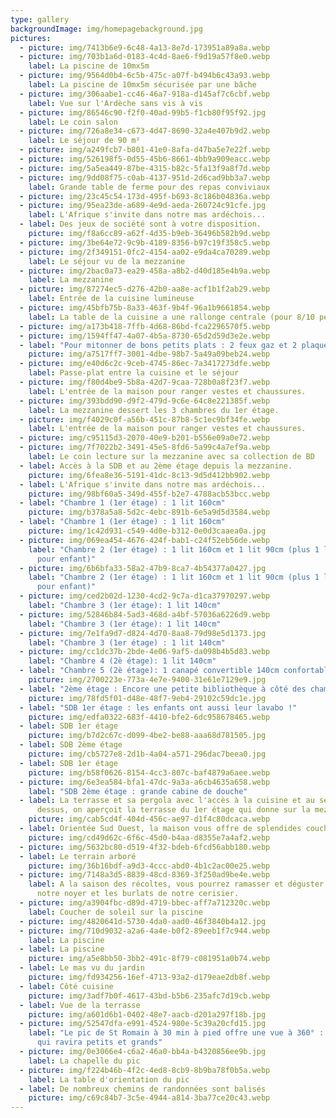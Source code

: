 ```yaml
---
type: gallery
backgroundImage: img/homepagebackground.jpg
pictures:
  - picture: img/7413b6e9-6c48-4a13-8e7d-173951a89a8a.webp
  - picture: img/703b1a6d-0183-4c4d-8ae6-f9d19a57f8e0.webp
    label: La piscine de 10mx5m
  - picture: img/9564d0b4-6c5b-475c-a07f-b494b6c43a93.webp
    label: La piscine de 10mx5m sécurisée par une bâche
  - picture: img/306aabe1-cc46-46a7-918a-d145af7c6cbf.webp
    label: Vue sur l'Ardèche sans vis à vis
  - picture: img/86546c90-f2f0-40ad-99b5-f1cb80f95f92.jpg
    label: Le coin salon
  - picture: img/726a8e34-c673-4d47-8690-32a4e407b9d2.webp
    label: Le séjour de 90 m²
  - picture: img/a249fcb7-b801-41e0-8afa-d47ba5e7e22f.webp
  - picture: img/526198f5-0d55-45b6-8661-4bb9a909eacc.webp
  - picture: img/5a5ea449-87be-4315-b82c-5fa13f9a8f7d.webp
  - picture: img/9dd08f75-c0ab-4137-951d-2d6cad9bb3a7.webp
    label: Grande table de ferme pour des repas conviviaux
  - picture: img/23c45c54-173d-495f-b693-8c186b04836a.webp
  - picture: img/95ea23de-a689-4e9d-aeda-260724c91cfe.jpg
    label: L'Afrique s'invite dans notre mas ardéchois...
  - label: Des jeux de société sont à votre disposition.
    picture: img/f8a6cc89-a62f-4d35-b9eb-36496b582b9d.webp
  - picture: img/3be64e72-9c9b-4189-8356-b97c19f358c5.webp
  - picture: img/2f349151-0fc2-4154-aa02-e9da4ca70289.webp
    label: Le séjour vu de la mezzanine
  - picture: img/2bac0a73-ea29-458a-a8b2-d40d185e4b9a.webp
    label: La mezzanine
  - picture: img/87274ec5-d276-42b0-aa8e-acf1b1f2ab29.webp
    label: Entrée de la cuisine lumineuse
  - picture: img/45bfb75b-8a33-463f-9b4f-96a1b9661854.webp
    label: La table de la cuisine a une rallonge centrale (pour 8/10 personnes)
  - picture: img/a173b418-7ffb-4d68-86bd-fca2296570f5.webp
  - picture: img/1594ff47-4a07-4b5a-8730-65d2d59d3e2e.webp
  - label: "Pour mitonner de bons petits plats : 2 feux gaz et 2 plaques à induction"
    picture: img/a7517ff7-3001-4dbe-98b7-5a49a09beb24.webp
  - picture: img/e40d6c2c-9ceb-4745-86ec-7a3417273dfe.webp
    label: Passe-plat entre la cuisine et le séjour
  - picture: img/f80d4be9-5b8a-42d7-9caa-728b0a8f23f7.webp
    label: L'entrée de la maison pour ranger vestes et chaussures.
  - picture: img/393bdd90-d9f2-479d-9c6e-64c8e221385f.webp
    label: La mezzanine dessert les 3 chambres du 1er étage.
  - picture: img/f4029c0f-a56b-451c-87b8-5c1ec9bf34fe.webp
    label: L'entrée de la maison pour ranger vestes et chaussures.
  - picture: img/c95115d3-2070-40e9-b201-b556e09a0e72.webp
  - picture: img/7f7022b2-3491-45e5-8fd6-5a99c4a7ef9a.webp
    label: Le coin lecture sur la mezzanine avec sa collection de BD
  - label: Accès à la SDB et au 2ème étage depuis la mezzanine.
    picture: img/6fea8e36-5191-41dc-8c13-9d5d412bb902.webp
  - label: L'Afrique s'invite dans notre mas ardéchois...
    picture: img/98bf60a5-349d-455f-b2e7-4788acb53bcc.webp
  - label: "Chambre 1 (1er étage) : 1 lit 160cm"
    picture: img/b378a5a8-5d2c-4ebc-891b-6e5a9d5d3584.webp
  - label: "Chambre 1 (1er étage) : 1 lit 160cm"
    picture: img/1c42d931-c549-4d0e-b312-0e0d3caaea0a.jpg
  - picture: img/069ea454-4676-424f-bab1-c24f52eb56de.webp
    label: "Chambre 2 (1er étage) : 1 lit 160cm et 1 lit 90cm (plus 1 lit tiroir
      pour enfant)"
  - picture: img/6b6bfa33-58a2-47b9-8ca7-4b54377a0427.jpg
    label: "Chambre 2 (1er étage) : 1 lit 160cm et 1 lit 90cm (plus 1 lit tiroir
      pour enfant)"
  - picture: img/ced2b02d-1230-4cd2-9c7a-d1ca37970297.webp
    label: "Chambre 3 (1er étage): 1 lit 140cm"
  - picture: img/52846b84-5ad3-468d-a4bf-57036a6226d9.webp
    label: "Chambre 3 (1er étage): 1 lit 140cm"
  - picture: img/7e1fa9d7-d824-4d70-8aa8-79d98e5d1373.jpg
    label: "Chambre 3 (1er étage) : 1 lit 140cm"
  - picture: img/cc1dc37b-2bde-4e06-9af5-da098b4b5d83.webp
    label: "Chambre 4 (2è étage): 1 lit 140cm"
  - label: "Chambre 5 (2è étage): 1 canapé convertible 140cm confortable"
    picture: img/2700223e-773a-4e7e-9400-31e61e7129e9.jpg
  - label: "2ème étage : Encore une petite bibliothèque à côté des chambres"
    picture: img/78fd5f01-d48e-48f7-9eb4-29102c59dc1e.jpg
  - label: "SDB 1er étage : les enfants ont aussi leur lavabo !"
    picture: img/edfa0322-683f-4410-bfe2-6dc958678465.webp
  - label: SDB 1er étage
    picture: img/b7d2c67c-d099-4be2-be88-aaa68d781505.jpg
  - label: SDB 2ème étage
    picture: img/cb5727e8-2d1b-4a04-a571-296dac7beea0.jpg
  - label: SDB 1er étage
    picture: img/b58f0626-8154-4cc3-807c-baf4879a6aee.webp
  - picture: img/6e3ea584-bfa1-47dc-9a3a-a6cb4635a658.webp
    label: "SDB 2ème étage : grande cabine de douche"
  - label: La terrasse et sa pergola avec l'accès à la cuisine et au séjour. Au
      dessus, on aperçoit la terrasse du 1er étage qui donne sur la mezzanine.
    picture: img/cab5cd4f-404d-456c-ae97-d1f4c80dcaca.webp
  - label: Orientée Sud Ouest, la maison vous offre de splendides couchers de soleil.
    picture: img/cd49d62c-6f6c-45d0-b4aa-d8355e7a4af2.webp
  - picture: img/5632bc80-d519-4f32-bdeb-6fcd56abb180.webp
  - label: Le terrain arboré
    picture: img/36b16bdf-a9d3-4ccc-abd0-4b1c2ac00e25.webp
  - picture: img/7148a3d5-8839-48cd-8369-3f250ad9be4e.webp
    label: A la saison des récoltes, vous pourrez ramasser et déguster les noix de
      notre noyer et les burlats de notre cerisier.
  - picture: img/a3904fbc-d89d-4719-bbec-aff7a712320c.webp
    label: Coucher de soleil sur la piscine
  - picture: img/4820641d-5730-4da0-aad0-46f3840b4a12.jpg
  - picture: img/710d9032-a2a6-4a4e-b0f2-89eeb1f7c944.webp
    label: La piscine
  - label: La piscine
    picture: img/a5e8bb50-3bb2-491c-8f79-c081951a0b74.webp
  - label: Le mas vu du jardin
    picture: img/fd934256-16ef-4713-93a2-d179eae2db8f.webp
  - label: Côté cuisine
    picture: img/3adf7b0f-4617-43bd-b5b6-235afc7d19cb.webp
  - label: Vue de la terrasse
    picture: img/a601d6b1-0402-48e7-aacb-d201a297f18b.jpg
  - picture: img/52547dfa-e991-4524-980e-5c39a20cfd15.jpg
    label: "Le pic de St Romain à 30 min à pied offre une vue à 360° : une balade
      qui ravira petits et grands"
  - picture: img/0e3066e4-c6a2-46a0-bb4a-b4320856ee9b.jpg
    label: La chapelle du pic
  - picture: img/f224b46b-4f2c-4ed8-8cb9-8b9ba78f0b5a.webp
    label: La table d'orientation du pic
  - label: De nombreux chemins de randonnées sont balisés
    picture: img/c69c84b7-3c5e-4944-a814-3ba77ce20c43.webp
---
```

